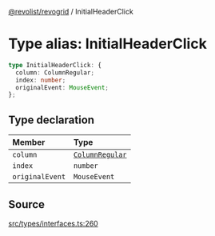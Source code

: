 [@revolist/revogrid](README.md) / InitialHeaderClick

# Type alias: InitialHeaderClick

```ts
type InitialHeaderClick: {
  column: ColumnRegular;
  index: number;
  originalEvent: MouseEvent;
};
```

## Type declaration

| Member | Type |
| :------ | :------ |
| `column` | [`ColumnRegular`](Interface.ColumnRegular.md) |
| `index` | `number` |
| `originalEvent` | `MouseEvent` |

## Source

[src/types/interfaces.ts:260](https://github.com/revolist/revogrid/blob/ace6403c43f42f0eb026a7e73c0ae179d3a4c66f/src/types/interfaces.ts#L260)
